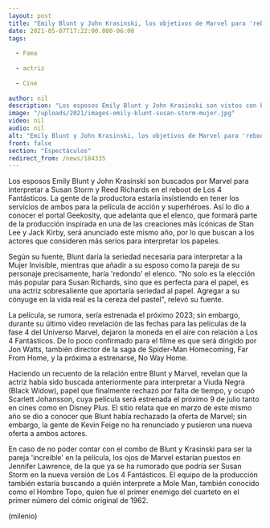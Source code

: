 ```yaml
---
layout: post
title: "Emily Blunt y John Krasinski, los objetivos de Marvel para 'reboot' de 'Los 4 Fantásticos'"
date: 2021-05-07T17:22:00.000-06:00
tags:
  
  - Fama
  
  - actriz
  
  - Cine
  
author: nil
description: "Los esposos Emily Blunt y John Krasinski son vistos con buenos ojos por la gente de Marvel para protagonizar Los 4 Fantásticos. "
image: "/uploads/2021/images-emily-blunt-susan-storm-mujer.jpg"
video: nil
audio: nil
alt: "Emily Blunt y John Krasinski, los objetivos de Marvel para 'reboot' de 'Los 4 Fantásticos'"
front: false
section: "Espectáculos"
redirect_from: /news/184335
---
```


Los esposos Emily Blunt y John Krasinski son buscados por Marvel para interpretar a Susan Storm y Reed Richards en el reboot de Los 4 Fantásticos. La gente de la productora estaría insistiendo en tener los servicios de ambos para la película de acción y superhéroes. Así lo dio a conocer el portal Geekosity, que adelanta que el elenco, que formará parte de la producción inspirada en una de las creaciones más icónicas de Stan Lee y Jack Kirby, será anunciado este mismo año, por lo que buscan a los actores que consideren más serios para interpretar los papeles. 

Según su fuente, Blunt daría la seriedad necesaria para interpretar a la Mujer Invisible, mientras que añadir a su esposo como la pareja de su personaje precisamente, haría 'redondo' el elenco. "No solo es la elección más popular para Susan Richards, sino que es perfecta para el papel, es una actriz sobresaliente que aportaría seriedad al papel. Agregar a su cónyuge en la vida real es la cereza del pastel", relevó su fuente.

La película, se rumora, sería estrenada el próximo 2023; sin embargo, durante su último video revelación de las fechas para las películas de la fase 4 del Universo Marvel, dejaron la moneda en el aire con relación a Los 4 Fantásticos. De lo poco confirmado para el filme es que será dirigido por Jon Watts, también director de la saga de Spider-Man Homecoming, Far From Home, y la próxima a estrenarse, No Way Home.

Haciendo un recuento de la relación entre Blunt y Marvel, revelan que la actriz había sido buscada anteriormente para interpretar a Viuda Negra (Black Widow), papel que finalmente rechazó por falta de tiempo, y ocupó Scarlett Johansson, cuya película será estrenada el próximo 9 de julio tanto en cines como en Disney Plus. El sitio relata que en marzo de este mismo año se dio a conocer que Blunt había rechazado la oferta de Marvel; sin embargo, la gente de Kevin Feige no ha renunciado y pusieron una nueva oferta a ambos actores. 

En caso de no poder contar con el combo de Blunt y Krasinski para ser la pareja 'increíble' en la película, los ojos de Marvel estarían puestos en Jennifer Lawrence, de la que ya se ha rumorado que podría ser Susan Storm en la nueva versión de Los 4 Fantásticos. El equipo de la producción también estaría buscando a quién interprete a Mole Man, también conocido como el Hombre Topo, quien fue el primer enemigo del cuarteto en el primer número del cómic original de 1962. 

(milenio)